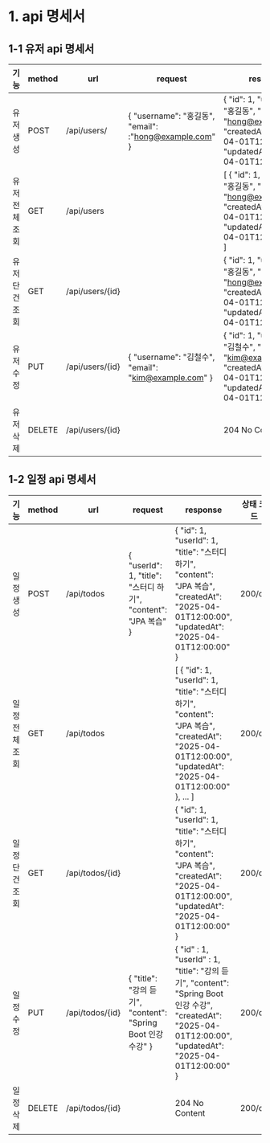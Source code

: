 # 1. api 명세서

## 1-1 유저 api 명세서
| 기능           | method | url             | request                                                  | response                                                                                                                                                                  | 상태 코드 |
|----------------|--------|-----------------|----------------------------------------------------------|---------------------------------------------------------------------------------------------------------------------------------------------------------------------------|:---------:|
| 유저 생성      | POST   | /api/users/     | { "username": "홍길동", "email": :"hong@example.com" }   | {   "id": 1,   "username": "홍길동",   "email": "hong@example.com",   "createdAt": "2025-04-01T12:00:00",   "updatedAt": "2025-04-01T12:00:00" }                          | 200/ok    |
| 유저 전체 조회 | GET    | /api/users      |                                                          | [   {     "id": 1,     "username": "홍길동",     "email": "hong@example.com",     "createdAt": "2025-04-01T12:00:00",     "updatedAt": "2025-04-01T12:00:00"   },   ... ] | 200/ok    |
| 유저 단건 조회 | GET    | /api/users/{id} |                                                          | {   "id": 1,   "username": "홍길동",   "email": "hong@example.com",   "createdAt": "2025-04-01T12:00:00",   "updatedAt": "2025-04-01T12:00:00" }                          | 200/ok    |
| 유저 수정      | PUT    | /api/users/{id} | {   "username": "김철수",   "email": "kim@example.com" } | {   "id": 1,   "username": "김철수",   "email": "kim@example.com",   "createdAt": "2025-04-01T12:00:00",   "updatedAt": "2025-04-01T12:00:00" }                           | 200/ok    |
| 유저 삭제      | DELETE | /api/users/{id} |                                                          | 204 No Content                                                                                                                                                            | 200/ok    |

## 1-2 일정 api 명세서
| 기능           | method | url             | request                                                              | response                                                                                                                                                                               | 상태 코드 |
|----------------|--------|-----------------|----------------------------------------------------------------------|----------------------------------------------------------------------------------------------------------------------------------------------------------------------------------------|:---------:|
| 일정 생성      | POST   | /api/todos      | {   "userId": 1,   "title": "스터디 하기",   "content": "JPA 복습" } | {   "id": 1,   "userId": 1,   "title": "스터디 하기",   "content": "JPA 복습",   "createdAt": "2025-04-01T12:00:00",   "updatedAt": "2025-04-01T12:00:00" }                            | 200/ok    |
| 일정 전체 조회 | GET    | /api/todos      |                                                                      | [   {     "id": 1,     "userId": 1,     "title": "스터디 하기",     "content": "JPA 복습",     "createdAt": "2025-04-01T12:00:00",     "updatedAt": "2025-04-01T12:00:00"   },   ... ] | 200/ok    |
| 일정 단건 조회 | GET    | /api/todos/{id} |                                                                      | {   "id": 1,   "userId": 1,   "title": "스터디 하기",   "content": "JPA 복습",   "createdAt": "2025-04-01T12:00:00",   "updatedAt": "2025-04-01T12:00:00" }                            | 200/ok    |
| 일정 수정      | PUT    | /api/todos/{id} | {   "title": "강의 듣기",   "content": "Spring Boot 인강 수강" }     | {   "id" : 1,   "userId" : 1,   "title": "강의 듣기",   "content": "Spring Boot 인강 수강",   "createdAt": "2025-04-01T12:00:00",   "updatedAt": "2025-04-01T12:00:00"  }              | 200/ok    |
| 일정 삭제      | DELETE | /api/todos/{id} |                                                                      | 204 No Content                                                                                                                                                                         | 200/ok    |